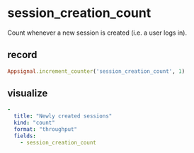 # session_creation_count

Count whenever a new session is created (i.e. a user logs in).

## record

```ruby
Appsignal.increment_counter('session_creation_count', 1)
```

## visualize

```yml
-
  title: "Newly created sessions"
  kind: "count"
  format: "throughput"
  fields:
    - session_creation_count
```
